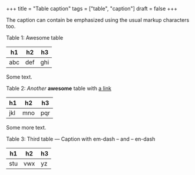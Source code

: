 +++
title = "Table caption"
tags = ["table", "caption"]
draft = false
+++

The caption can contain be emphasized using the usual markup
characters too.

<div class="table-caption">
  <span class="table-number">Table 1</span>:
  Awesome table
</div>

| h1  | h2  | h3  |
|-----|-----|-----|
| abc | def | ghi |

Some text.

<div class="table-caption">
  <span class="table-number">Table 2</span>:
  <i>Another</i> <b>awesome</b> table with <a href="https://ox-hugo.scripter.co">a link</a>
</div>

| h1  | h2  | h3  |
|-----|-----|-----|
| jkl | mno | pqr |

Some more text.

<div class="table-caption">
  <span class="table-number">Table 3</span>:
  <span class="underline">Third</span> table &#x2014; Caption with em-dash &#x2013; and &#x2013; en-dash
</div>

| h1  | h2  | h3 |
|-----|-----|----|
| stu | vwx | yz |
